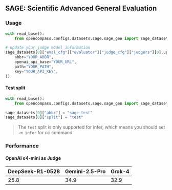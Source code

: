 ## SAGE: Scientific Advanced General Evaluation

### Usage

```python
with read_base():
    from opencompass.configs.datasets.sage.sage_gen import sage_datasets

# update your judge model information
sage_datasets[0]["eval_cfg"]["evaluator"]["judge_cfg"]["judgers"][0].update(dict(
    abbr="YOUR_ABBR",
    openai_api_base="YOUR_URL",
    path="YOUR_PATH",
    key="YOUR_API_KEY",
))
```

#### Test split

```python
with read_base():
    from opencompass.configs.datasets.sage.sage_gen import sage_datasets

sage_datasets[0]["abbr"] = "sage-test"
sage_datasets[0]["split"] = "test"
```

> The `test` split is only supported for infer, which means you should set `-m infer` for oc command.

### Performance

#### OpenAI o4-mini as Judge

| DeepSeek-R1-0528 | Gemini-2.5-Pro | Grok-4 |
| ----------- | ----------- |  ----------- |
| 25.8 | 34.9 | 32.9 |